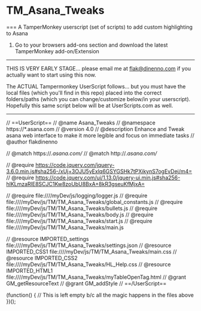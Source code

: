 # TM_Asana_Tweaks
===
A TamperMonkey userscript (set of scripts) to add custom highlighting to Asana

1. Go to your browsers add-ons section and download the latest 
   TamperMonkey add-on/Extension
   
************************************************************************
THIS IS VERY EARLY STAGE... please email me at flak@dinenno.com if you 
actually want to start using this now.

The ACTUAL Tampermonkey UserScript follows... but you must have the local 
files (which you'll find in this repo) placed into the correct folders/paths 
(which you can change/customize below/in your userscript).  Hopefully this 
same script below will be at UserScripts.com as well.
************************************************************************

// ==UserScript==
// @name         	Asana_Tweaks
// @namespace    	https://*.asana.com
// @version      	4.0
// @description  	Enhance and Tweak asana web interface to make it more legible and focus on immediate tasks
// @author       	flakdinenno

// @match        	https://*.asana.com/*
// @match        	http://*.asana.com/*

// @require       https://code.jquery.com/jquery-3.6.0.min.js#sha256-/xUj+3OJU5yExlq6GSYGSHk7tPXikynS7ogEvDej/m4=
// @require       https://code.jquery.com/ui/1.13.0/jquery-ui.min.js#sha256-hlKLmzaRlE8SCJC1Kw8zoUbU8BxA+8kR3gseuKfMjxA=

// @require      	file:////myDev/js/logging/logger.js
// @require      	file:////myDev/js/TM/TM_Asana_Tweaks/global_constants.js
// @require      	file:////myDev/js/TM/TM_Asana_Tweaks/bullets.js
// @require      	file:////myDev/js/TM/TM_Asana_Tweaks/body.js
// @require      	file:////myDev/js/TM/TM_Asana_Tweaks/start.js
// @require      	file:////myDev/js/TM/TM_Asana_Tweaks/main.js

// @resource			IMPORTED_settings file:////myDev/js/TM/TM_Asana_Tweaks/settings.json
// @resource			IMPORTED_CSS1 file:////myDev/js/TM/TM_Asana_Tweaks/main.css
// @resource			IMPORTED_CSS2 file:////myDev/js/TM/TM_Asana_Tweaks/HL_Help.css
// @resource			IMPORTED_HTML1 file:////myDev/js/TM/TM_Asana_Tweaks/myTableOpenTag.html
// @grant      		GM_getResourceText
// @grant      		GM_addStyle
// ==/UserScript==

(function() {
// This is left empty b/c all the magic happens in the files above
})();

